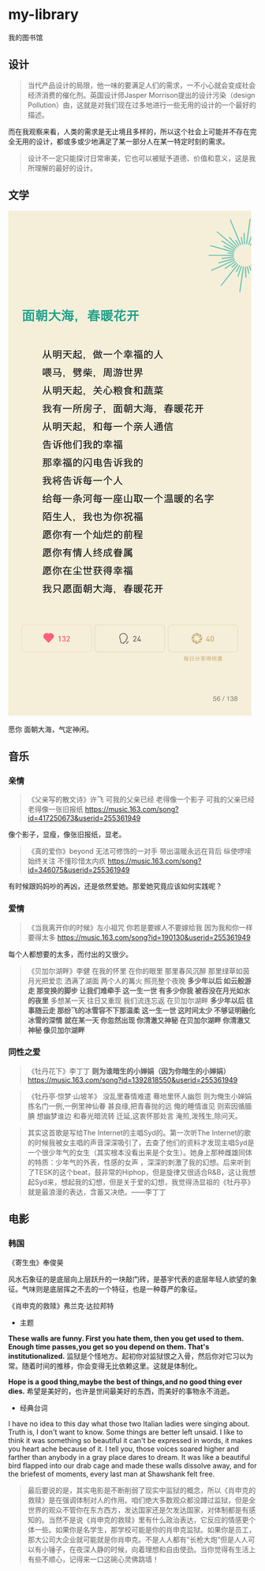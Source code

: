 # my-library
我的图书馆

## 设计

> 当代产品设计的局限，他一味的要满足人们的需求，一不小心就会变成社会经济消费的催化剂。英国设计师Jasper Morrison提出的设计污染（design Pollution）由，这就是对我们现在过多地进行一些无用的设计的一个最好的描述。

而在我观察来看，人类的需求是无止境且多样的，所以这个社会上可能并不存在完全无用的设计，都或多或少地满足了某一部分人在某一特定时刻的需求。

> 设计不一定只能探讨日常审美，它也可以被赋予道德、价值和意义，这是我所理解的最好的设计。

## 文学

![images/WechatIMG295.png](images/WechatIMG295.png)

愿你 面朝大海，气定神闲。

## 音乐

### 亲情
> 《父亲写的散文诗》许飞
可我的父亲已经 老得像一个影子 
可我的父亲已经老得像一张旧报纸
https://music.163.com/song?id=417250673&userid=255361949

像个影子，显瘦，像张旧报纸，显老。

> 《真的爱你》beyond 
无法可修饰的一对手 
带出温暖永远在背后
纵使啰嗦始终关注
不懂珍惜太内疚
https://music.163.com/song?id=346075&userid=255361949

有时候跟妈妈吵的再凶，还是依然爱她。那爱她究竟应该如何实践呢？

### 爱情
> 《当我离开你的时候》左小祖咒
你若是要嫁人不要嫁给我 
因为我和你一样要得太多 
https://music.163.com/song?id=190130&userid=255361949

每个人都想要的太多，而付出的又很少。

>《贝加尔湖畔》李健
在我的怀里 在你的眼里
那里春风沉醉 那里绿草如茵
月光把爱恋 洒满了湖面
两个人的篝火 照亮整个夜晚
**多少年以后 如云般游走
那变换的脚步 让我们难牵手
这一生一世 有多少你我
被吞没在月光如水的夜里**
多想某一天 往日又重现
我们流连忘返 在贝加尔湖畔
**多少年以后 往事随云走
那纷飞的冰雪容不下那温柔
这一生一世 这时间太少
不够证明融化冰雪的深情**
**就在某一天 你忽然出现
你清澈又神秘 在贝加尔湖畔
你清澈又神秘 像贝加尔湖畔**

### 同性之爱

> 《牡丹花下》李丁丁
**则为谁暗生的小婵娟（因为你暗生的小婵娟）**
https://music.163.com/song?id=1392818550&userid=255361949

> 《牡丹亭·惊梦·山坡羊》
没乱里春情难遣 
蓦地里怀人幽怨 
则为俺生小婵娟 
拣名门一例,一例里神仙眷 
甚良缘,把青春抛的远 
俺的睡情谁见 
则索因循腼腆 
想幽梦谁边 
和春光暗流转 
迁延,这衷怀那处言 
淹煎,泼残生,除问天。

> 其实这首歌是写给The Internet的主唱Syd的。第一次听The Internet的歌的时候我被女主唱的声音深深吸引了，去查了他们的资料才发现主唱Syd是一个很少年气的女生（其实根本没看出来是个女生）。她身上那种雌雄同体的特质：少年气的外表，性感的女声 ，深深的刺激了我的幻想。后来听到了TESK的这个beat，鼓非常的Hiphop，但是旋律又很适合R&B，这让我想起Syd来，想起我的幻想，但是关于爱的幻想，我觉得汤显祖的《牡丹亭》就是最浪漫的表达，含蓄又决绝。——李丁丁

## 电影

### 韩国
《寄生虫》奉俊昊

风水石象征的是底层向上层跃升的一块敲门砖，是基宇代表的底层年轻人欲望的象征。气味则是底层挥之不去的一个特征，也是一种尊严的象征。

《肖申克的救赎》弗兰克·达拉邦特

* 主题

**These walls are funny. First you hate them, then you get used to them. Enough time passes,you get so you depend on them. That's institutionalized.** 监狱是个怪地方。起初你对监狱恨之入骨，然后你对它习以为常。随着时间的推移，你会变得无比依赖这里。这就是体制化。

**Hope is a good thing,maybe the best of things,and no good thing ever dies.** 希望是美好的，也许是世间最美好的东西，而美好的事物永不消逝。

* 经典台词

I have no idea to this day what those two Italian ladies were singing about. Truth is, I don't want to know. Some things are better left unsaid. I like to think it was something so beautiful it can't be expressed in words, it makes you heart ache because of it. I tell you, those voices soared higher and farther than anybody in a gray place dares to dream. It was like a beautiful bird flapped into our drab cage and made these walls dissolve away, and for the briefest of moments, every last man at Shawshank felt free.

> 最后要说的是，其实电影是不断削弱了现实中监狱的概念，所以《肖申克的救赎》是在强调体制对人的作用。咱们绝大多数观众都没蹲过监狱，但是全世界的观众不管你在东方西方，发达国家还是欠发达国家，对体制都是有感知的。当然不是说《肖申克的救赎》里有什么政治表达，它反应的情感更个体一些。如果你是名学生，那学校可能是你的肖申克监狱。如果你是员工，那大公司大企业就可能就是你肖申克。不是人人都有“长枪大炮”但是人人可以有小锤子，在夜深人静的时候，向着理想和自由使劲。当你觉得有生活上有些不顺心，记得来一口这碗心灵佛跳墙！

